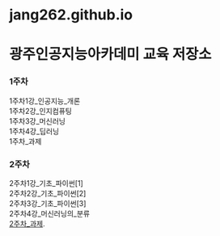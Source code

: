 # jang262.github.io
# 광주인공지능아카데미 교육 저장소
### 1주차  
1주차1강_인공지능_개론  
1주차2강_인지컴퓨팅  
1주차3강_머신러닝  
1주차4강_딥러닝  
1주차_과제  
### 2주차  
2주차1강_기초_파이썬[1]  
2주차2강_기초_파이썬[2]  
2주차3강_기초_파이썬[3]  
2주차4강_머신러닝의_분류  
[2주차_과제](https://nbviewer.jupyter.org/github/jang262/jang262.github.io/blob/master/2%E1%84%8C%E1%85%AE%E1%84%8E%E1%85%A1_%E1%84%80%E1%85%AA%E1%84%8C%E1%85%A6.ipynb).  

